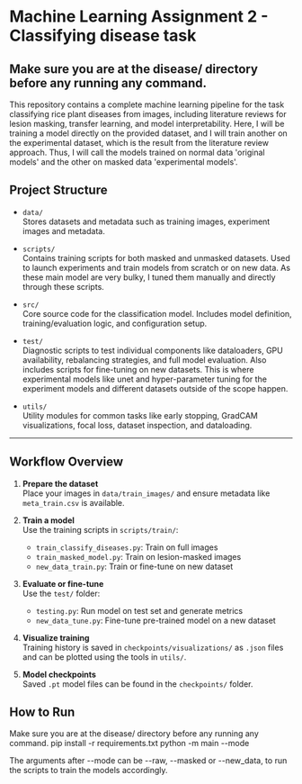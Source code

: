 # Machine Learning Assignment 2 - Classifying disease task
## Make sure you are at the disease/ directory before any running any command. 
This repository contains a complete machine learning pipeline for the task classifying rice plant diseases from images, including literature reviews for lesion masking, transfer learning, and model interpretability. Here, I will be training a model directly on the provided dataset, and I will train another on the experimental dataset, which is the result from the literature review approach. Thus, I will call the models trained on normal data 'original models' and the other on masked data 'experimental models'.

## Project Structure

- `data/`  
  Stores datasets and metadata such as training images, experiment images and metadata.

- `scripts/`  
  Contains training scripts for both masked and unmasked datasets. Used to launch experiments and train models from scratch or on new data. As these main model are very bulky, I tuned them manually and directly through these scripts. 

- `src/`  
  Core source code for the classification model. Includes model definition, training/evaluation logic, and configuration setup.

- `test/`  
  Diagnostic scripts to test individual components like dataloaders, GPU availability, rebalancing strategies, and full model evaluation. Also includes scripts for fine-tuning on new datasets. This is where experimental models like unet and hyper-parameter tuning for the experiment models and different datasets outside of the scope happen. 

- `utils/`  
  Utility modules for common tasks like early stopping, GradCAM visualizations, focal loss, dataset inspection, and dataloading.

---

## Workflow Overview

1. **Prepare the dataset**  
   Place your images in `data/train_images/` and ensure metadata like `meta_train.csv` is available.

2. **Train a model**  
   Use the training scripts in `scripts/train/`:
   - `train_classify_diseases.py`: Train on full images
   - `train_masked_model.py`: Train on lesion-masked images
   - `new_data_train.py`: Train or fine-tune on new dataset

3. **Evaluate or fine-tune**  
   Use the `test/` folder:
   - `testing.py`: Run model on test set and generate metrics
   - `new_data_tune.py`: Fine-tune pre-trained model on a new dataset

4. **Visualize training**  
   Training history is saved in `checkpoints/visualizations/` as `.json` files and can be plotted using the tools in `utils/`.

5. **Model checkpoints**  
   Saved `.pt` model files can be found in the `checkpoints/` folder.

## How to Run
Make sure you are at the disease/ directory before any running any command. 
pip install -r requirements.txt
python -m main --mode <model to train>

The arguments after --mode can be --raw, --masked or --new_data, to run the scripts to train the  models accordingly. 